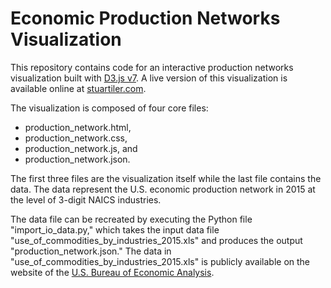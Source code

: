 # Economic Production Networks Visualization

This repository contains code for an interactive production networks visualization built with [D3.js v7](https://d3js.org/). A live version of this visualization is available online at [stuartiler.com](https://stuartiler.com/production_network).

The visualization is composed of four core files:

* production_network.html,
* production_network.css,
* production_network.js, and
* production_network.json.

The first three files are the visualization itself while the last file contains the data. The data represent the U.S. economic production network in 2015 at the level of 3-digit NAICS industries.

The data file can be recreated by executing the Python file "import_io_data.py," which takes the input data file "use_of_commodities_by_industries_2015.xls" and produces the output "production_network.json." The data in "use_of_commodities_by_industries_2015.xls" is publicly available on the website of the [U.S. Bureau of Economic Analysis](https://www.bea.gov/industry/input-output-accounts-data).
